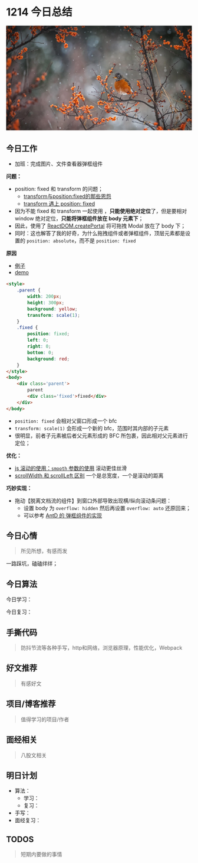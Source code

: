 
# 1214 今日总结

![](./bg-imgs/1214.jpg)


## 今日工作

- 加班：完成图片、文件查看器弹框组件

**问题：**

- position: fixed 和 transform 的问题；
  - [transform与position:fixed的那些恩怨](https://zhuanlan.zhihu.com/p/95021620)
  - [transform 遇上 position: fixed](https://www.cnblogs.com/xxhuan/p/11030244.html)
- 因为不能 fixed 和 transform 一起使用 ，**只能使用绝对定位**了，但是要相对 window 绝对定位，**只能将弹框组件放在 body 元素下**；
- 因此，使用了 [ReactDOM.createPortal](https://zh-hans.reactjs.org/docs/portals.html) 将可拖拽 Modal 放在了 body 下；
- 同时：这也解答了我的好奇，为什么拖拽组件或者弹框组件，顶层元素都是设置的 `position: absolute`，而不是  `position: fixed`

**原因**

- [例子](https://www.cnblogs.com/xxhuan/p/11030244.html)
- [demo](https://jsbin.com/gasiyewuco/2/edit?html,output)
```html
<style>
    .parent {
        width: 200px;
        height: 300px;
        background: yellow;
        transform: scale(1);
    }
    .fixed {
        position: fixed;
        left: 0;
        right: 0;
        bottom: 0;
        background: red;
    }
</style>
<body>
    <div class='parent'>
        parent
        <div class='fixed'>fixed</div>
    </div>
</body>
```

- `position: fixed` 会相对父窗口形成一个 bfc
- `transform: scale(1)` 会形成一个新的 bfc，范围时其内部的子元素
- 很明显，前者子元素被后者父元素形成的 BFC 所包裹，因此相对父元素进行定位；

**优化：**

- [js 滚动的使用：`smooth` 参数的使用](https://developer.mozilla.org/zh-CN/docs/Web/API/Element/scroll) 滚动更佳丝滑
- [scrollWidth 和 scrollLeft 区别](https://blog.csdn.net/lijunlinlijunlin/article/details/45833117) 一个是总宽度，一个是滚动的距离

**巧妙实现：**

- 拖动【脱离文档流的组件】到窗口外部导致出现横/纵向滚动条问题：
  - 设置 body 为 `overflow: hidden` 然后再设置  `overflow: auto` 还原回来；
  - 可以参考 [AntD 的 弹框组件的实现](https://ant-design.gitee.io/components/modal-cn/#header)



## 今日心情
> 所见所想，有感而发

一路踩坑，磕磕绊绊；


## 今日算法

今日学习：


今日复习：


## 手撕代码
> 防抖节流等各种手写，http和网络，浏览器原理，性能优化，Webpack


## 好文推荐
> 有感好文


## 项目/博客推荐
> 值得学习的项目/作者


## 面经相关
> 八股文相关

## 明日计划

- 算法：
  - 学习：
  - 复习：
- 手写：
- 面经复习：

## TODOS
> 短期内要做的事情